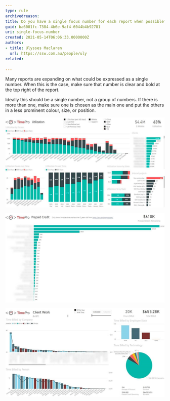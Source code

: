```yaml
---
type: rule
archivedreason:
title: Do you have a single focus number for each report when possible?
guid: ba6001fc-7384-4b6e-9af4-6044b4b92781
uri: single-focus-number
created: 2021-05-14T06:06:33.0000000Z
authors: 
- title: Ulysses Maclaren
  url: https://ssw.com.au/people/uly
related:

---
```


Many reports are expanding on what could be expressed as a single number. When this is the case, make sure that number is clear and bold at the top right of the report.

Ideally this should be a single number, not a group of numbers. If there is more than one, make sure one is chosen as the main one and put the others in a less prominent colour, size, or position.

<!--endintro-->

![Figure: One number at the top right sums up the whole report in a single number](/rules/single-focus-number/report-single-number-1.jpg)

![Figure: Another good example](/rules/single-focus-number/report-single-number-2.jpg)

![Figure: and another](/rules/single-focus-number/report-single-number-3.jpg)

